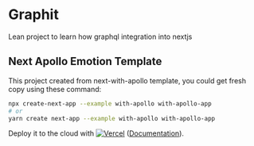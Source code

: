 # Graphit

Lean project to learn how graphql integration into nextjs

## Next Apollo Emotion Template

This project created from next-with-apollo template, you could get fresh copy using these command:

```bash
npx create-next-app --example with-apollo with-apollo-app
# or
yarn create next-app --example with-apollo with-apollo-app
```

Deploy it to the cloud with [![Vercel](https://vercel.com/button)](https://vercel.com/new/git/external?repository-url=https://github.com/mcseptian/graphit&project-name=graphit&repository-name=graphit) ([Documentation](https://nextjs.org/docs/deployment)).
